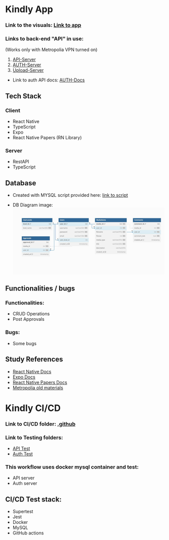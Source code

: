 # Kindly App
### Link to the visuals: [Link to app](somelink)

### Links to back-end "API" in use: 

(Works only with Metropolia VPN turned on)
1. [API-Server](http://10.120.32.95/api-server/api/v1)
2. [AUTH-Server](https://10.120.32.95/auth-server/api/v1/)
3. [Upload-Server](https://10.120.32.95/upload-server/api/v1/)

- Link to auth API docs:
[AUTH-Docs](https://10.120.32.95/auth-server/)

## Tech Stack
### Client
- React Native
- TypeScript
- Expo
- React Native Papers (RN Library)


### Server
- RestAPI
- TypeScript



## Database 
- Created with MYSQL script provided here: 
[link to script](/db/kindly-db.sql)

- DB Diagram image: 
![image](/db/Kindly-diagram-2.jpg)


## Functionalities / bugs
### Functionalities: 
- CRUD Operations
- Post Approvals

### Bugs:
- Some bugs

## Study References
- [React Native Docs](https://reactnative.dev/docs/getting-started) 
- [Expo Docs](https://docs.expo.dev/)
- [React Native Papers Docs](https://callstack.github.io/react-native-paper/)
- [Metropolia old materials](https://github.com/ilkkamtk/hybridisovellukset)

# Kindly CI/CD

### Link to CI/CD folder: [.github](/.github/workflows/KindlyTest.yml)

### Link to Testing folders:
- [API Test](/server/api-server/test/) 
- [Auth Test](/server/auth-server/test/) 

### This workflow uses docker mysql container and test:
 - API server
 - Auth server

## CI/CD Test stack:
 - Supertest
 - Jest
 - Docker
 - MySQL
 - GitHub actions